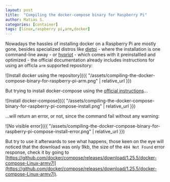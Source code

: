 ```yaml
---
layout: post
title:  "Compiling the docker-compose binary for Raspberry Pi"
author: Matias S.
categories: [container]
tags: [linux,raspberry pi,arm,docker]
---
```


Nowadays the hassles of installing docker on a Raspberry Pi are mostly gone, besides specialized distros like [dietpi](https://dietpi.com/) - where the installation is one command-line away - or [hypriot](https://blog.hypriot.com/) - which comes with it preinstallled and optimized - the official documentation already includes instructions for using an officla `arm` supported repository:

![Install docker using the repository]({{ "/assets/compiling-the-docker-compose-binary-for-raspberry-pi-arm.png" | relative_url }})

But trying to install docker-compose using the [official instructions](https://docs.docker.com/compose/install/#install-compose-on-linux-systems)...

![Install docker-compose]({{ "/assets/compiling-the-docker-compose-binary-for-raspberry-pi-compose-install.png" | relative_url }})

...will return an error, or not, since the command fail without any warning:

![No visible error]({{ "/assets/compiling-the-docker-compose-binary-for-raspberry-pi-compose-install-error.png" | relative_url }})

But try to use it afterwards to see what happens, those keen on the eye will noticed that the download was only 9kb, the size of the `404 Not Found` error response, check it by going to [https://github.com/docker/compose/releases/download/1.25.5/docker-compose-Linux-armv7l](https://github.com/docker/compose/releases/download/1.25.5/docker-compose-Linux-armv7l).
